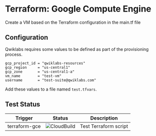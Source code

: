 # Terraform: Google Compute Engine

Create a VM based on the Terraform configuration in the main.tf file

## Configuration
Qwiklabs requires some values to be defined as part of the provisioning process. 

```
gcp_project_id = "qwiklabs-resources"
gcp_region     = "us-central1"
gcp_zone       = "us-central1-a"
vm_name        = "test-vm"
username       = "test-suite@qwiklabs.com"
```

Add these values to a file named `test.tfvars`.


## Test Status

| Trigger | Status | Description |
|---------|------|--------|
| terraform-gce | ![CloudBuild](https://badger-kjyo252taq-uc.a.run.app/build/status?project=qwiklabs-resources&id=2585d58a-918e-4bf1-b4de-e1c3a2ed949c) | Test Terraform script |
